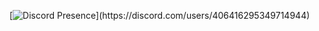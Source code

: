 [![Discord Presence](https://lanyard-profile-readme.vercel.app/api/406416295349714944?theme=light&bg=809ecf&animated=false&hideDiscrim=true&borderRadius=30px&idleMessage=Probably%20doing%20something%20else...)](https://discord.com/users/406416295349714944)
